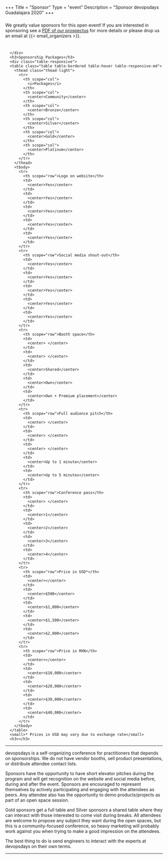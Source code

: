 +++
Title = "Sponsor"
Type = "event"
Description = "Sponsor devopsdays Guadalajara 2020"
+++
<div class="container-fluid">
  <div class="row justify-content-start">
    <div class="col-md-9">
      <div>
      <h3></h3>
      <p>We greatly value sponsors for this open event! If you are interested in sponsoring see a <a href="/events/2020-guadalajara/Prospectus.pdf">PDF of our prospectus</a> for more details or please drop us an email at {{< email_organizers >}}.</p>
      <h1></h1>
      <h1></h1>

      </div>
      <h3>Sponsorship Packages</h3>
      <div class="table-responsive">
      <table class="table table-bordered table-hover table-responsive-md">
        <thead class="thead-light">
          <tr>
            <th scope="col">
              <i>Packages</i>
            </th>
            <th scope="col">
              <center>Community</center>
            </th>
            <th scope="col">
              <center>Bronze</center>
            </th>
            <th scope="col">
              <center>Silver</center>
            </th>
            <th scope="col">
              <center>Gold</center>
            </th>
            <th scope="col">
              <center>Platinum</center>
            </th>
          </tr>
        </thead>
        <tbody>
          <tr>
            <th scope="row">Logo on website</th>
            <td>
              <center>Yes</center>
            </td>
            <td>
              <center>Yes</center>
            </td>
            <td>
              <center>Yes</center>
            </td>
            <td>
              <center>Yes</center>
            </td>
            <td>
              <center>Yes</center>
            </td>
          </tr>
          <tr>
            <th scope="row">Social media shout-out</th>
            <td>
              <center>Yes</center>
            </td>
            <td>
              <center>Yes</center>
            </td>
            <td>
              <center>Yes</center>
            </td>
            <td>
              <center>Yes</center>
            </td>
            <td>
              <center>Yes</center>
            </td>
          </tr>
          <tr>
            <th scope="row">Booth space</th>
            <td>
              <center> </center>
            </td>
            <td>
              <center> </center>
            </td>
            <td>
              <center>Shared</center>
            </td>
            <td>
              <center>Own</center>
            </td>
            <td>
              <center>Own + Premium placement</center>
            </td>
          </tr>
          <tr>
            <th scope="row">Full audience pitch</th>
            <td>
              <center> </center>
            </td>
            <td>
              <center> </center>
            </td>
            <td>
              <center> </center>
            </td>
            <td>
              <center>Up to 1 minute</center>
            </td>
            <td>
              <center>Up to 5 minutes</center>
            </td>
          </tr>
          <tr>
            <th scope="row">Conference pass</th>
            <td>
              <center> </center>
            </td>
            <td>
              <center>1</center>
            </td>
            <td>
              <center>2</center>
            </td>
            <td>
              <center>3</center>
            </td>
            <td>
              <center>4</center>
            </td>
          </tr>
          <tr>
            <th scope="row">Price in USD*</th>
            <td>
              <center></center>
            </td>
            <td>
              <center>$500</center>
            </td>
            <td>
              <center>$1,000</center>
            </td>
            <td>
              <center>$1,500</center>
            </td>
            <td>
              <center>$2,000</center>
            </td>
          </tr>
          <tr>
            <th scope="row">Price in MXN</th>
            <td>
              <center></center>
            </td>
            <td>
              <center>$10,000</center>
            </td>
            <td>
              <center>$20,000</center>
            </td>
            <td>
              <center>$30,000</center>
            </td>
            <td>
              <center>$40,000</center>
            </td>
          </tr>
        </tbody>
      </table>
      <small>* Prices in USD may vary due to exchange rate</small>
      <h3></h3>
<div>


<hr>

<p>devopsdays is a self-organizing conference for practitioners that depends on sponsorships. We do not have vendor booths, sell product presentations, or distribute attendee contact lists.</p> 
<p>Sponsors have the opportunity to have short elevator pitches during the program and will get recognition on the website and social media before, during and after the event. Sponsors are encouraged to represent themselves by actively participating and engaging with the attendees as peers. Any attendee also has the opportunity to demo products/projects as part of an open space session.
<p>
Gold sponsors get a full table and Silver sponsors a shared table where they can interact with those interested to come visit during breaks. All attendees are welcome to propose any subject they want during the open spaces, but this is a community-focused conference, so heavy marketing will probably work against you when trying to make a good impression on the attendees.
<p>
The best thing to do is send engineers to interact with the experts at devopsdays on their own terms.
<p>

<!--
<hr/>

<div style="width:590px">
<table border=1 cellspacing=1>
  <tr>
    <th><i>packages</i></th>
    <th><center><b><u>Bronze<br />1000 usd</u></center></b></th>
    <th><center><b><u>Silver<br />3000 usd</u></center></b></th>
    <th><center><b><u>Gold<br />5000 usd</u></center></b></th>
    <th></th>
  </tr>
<tr><td>2 included tickets</td><td bgcolor="gold">&nbsp;</td><td bgcolor="gold">&nbsp;</td><td bgcolor="gold">&nbsp;</td></tr>
<tr><td>logo on event website</td><td bgcolor="gold">&nbsp;</td><td bgcolor="gold">&nbsp;</td><td bgcolor="gold">&nbsp;</td></tr>
<tr><td>logo on shared slide, rotating during breaks</td><td bgcolor="gold">&nbsp;</td><td bgcolor="gold">&nbsp;</td><td bgcolor="gold">&nbsp;</td></tr>
<tr><td>logo on all email communication</td><td>&nbsp;</td><td bgcolor="gold">&nbsp;</td><td bgcolor="gold">&nbsp;</td></tr>
<tr><td>logo on its own slide, rotating during breaks</td><td>&nbsp;</td><td bgcolor="gold">&nbsp;</td><td bgcolor="gold">&nbsp;</td></tr>
<tr><td>1 minute pitch to full audience (including streaming audience)</td><td>&nbsp;</td><td>&nbsp;</td><td bgcolor="gold">&nbsp;</td></tr></tr>
<tr><td>2 additional tickets (4 in total)</td><td>&nbsp;</td><td bgcolor="gold">&nbsp;</td><td>&nbsp;</td></tr>
<tr><td>4 additional tickets (6 in total)</td><td>&nbsp;</td><td>&nbsp;</td><td bgcolor="gold">&nbsp;</td></tr>
<tr><td>shared table for swag</td><td>&nbsp;</td><td bgcolor="gold">&nbsp;</td><td>&nbsp;</td></tr>
<tr><td>booth/table space</td><td>&nbsp;</td><td>&nbsp;</td><td bgcolor="gold">&nbsp;</td></tr>
</table>
<hr/>
There are also opportunities for exclusive special sponsorships. We'll have sponsors for various events with special privileges for the sponsors of these events. If you are interested in special sponsorships or have a creative idea about how you can support the event, send us an email.
<br/>
<br/>

<br>
<br>
<table border=1 cellspacing=1>
  <tr>
    <th><i>Sponsor FAQ</i></th>
    <th><center><b>Answers to questions frequently asked by sponsors&nbsp;&nbsp;&nbsp;&nbsp;&nbsp;&nbsp;&nbsp;&nbsp;&nbsp;&nbsp;&nbsp;&nbsp;&nbsp;&nbsp;&nbsp;&nbsp;&nbsp;&nbsp;&nbsp;&nbsp;&nbsp;&nbsp;&nbsp;&nbsp;&nbsp;&nbsp;&nbsp;&nbsp;&nbsp;&nbsp;&nbsp;&nbsp;&nbsp;&nbsp;&nbsp;&nbsp;&nbsp;&nbsp;&nbsp;&nbsp;&nbsp;&nbsp;&nbsp;&nbsp;&nbsp;&nbsp;&nbsp;&nbsp;&nbsp;</center></b></th>
    <th></th>
  </tr>
<tr><td>What dates/times can we set up and tear down?</td><td></td></tr>
<tr><td>How do we ship to the venue?</td><td></td></tr>
<tr><td>How do we ship from the venue?</td><td></td></tr>
<tr><td>Whom should we send?</td><td></td></tr>
<tr><td>What should we expect regarding electricity? (how much, any fees, etc)</td><td></td></tr>
<tr><td>What should we expect regarding WiFi? (how much, any fees, etc)</td><td></td></tr>
<tr><td>How do we order additional A/V equipment?</td><td></td></tr>
<tr><td>Additional important details</td><td></td></tr>
</table>
</div>

-->
<hr/>
